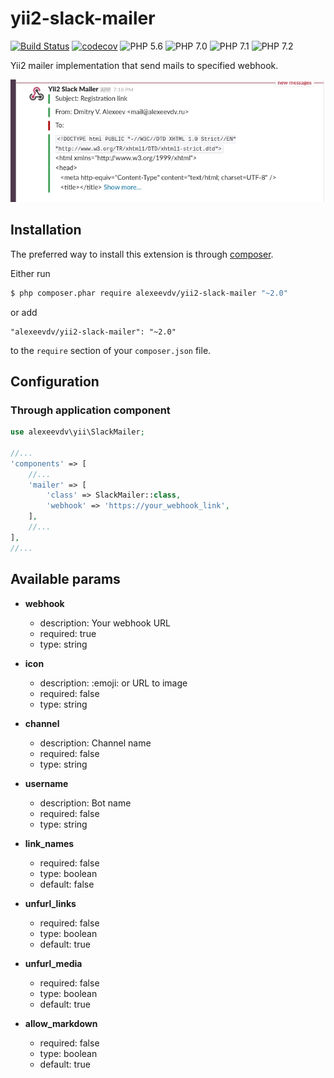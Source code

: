 yii2-slack-mailer
=================
[![Build Status](https://travis-ci.org/alexeevdv/yii2-slack-mailer.svg?branch=master)](https://travis-ci.org/alexeevdv/yii2-slack-mailer) 
[![codecov](https://codecov.io/gh/alexeevdv/yii2-slack-mailer/branch/master/graph/badge.svg)](https://codecov.io/gh/alexeevdv/yii2-slack-mailer)
![PHP 5.6](https://img.shields.io/badge/PHP-5.6-green.svg) 
![PHP 7.0](https://img.shields.io/badge/PHP-7.0-green.svg) 
![PHP 7.1](https://img.shields.io/badge/PHP-7.1-green.svg) 
![PHP 7.2](https://img.shields.io/badge/PHP-7.2-green.svg)

Yii2 mailer implementation that send mails to specified webhook.

![Preview](https://raw.githubusercontent.com/alexeevdv/yii2-slack-mailer/master/preview.jpg)


## Installation

The preferred way to install this extension is through [composer](https://getcomposer.org/download/).

Either run

```bash
$ php composer.phar require alexeevdv/yii2-slack-mailer "~2.0"
```

or add

```
"alexeevdv/yii2-slack-mailer": "~2.0"
```

to the ```require``` section of your `composer.json` file.

## Configuration

### Through application component
```php
use alexeevdv\yii\SlackMailer;

//...
'components' => [
    //...
    'mailer' => [
        'class' => SlackMailer::class,
        'webhook' => 'https://your_webhook_link',
    ],
    //...
],
//...
```

## Available params

* **webhook**
  * description: Your webhook URL
  * required: true
  * type: string

* **icon**
  * description: :emoji: or URL to image
  * required: false
  * type: string

* **channel**
  * description: Channel name
  * required: false
  * type: string

* **username**
  * description: Bot name
  * required: false
  * type: string

* **link_names**
  * required: false
  * type: boolean
  * default: false

* **unfurl_links**
  * required: false
  * type: boolean
  * default: true

* **unfurl_media**
  * required: false
  * type: boolean
  * default: true
  
* **allow_markdown**
  * required: false
  * type: boolean
  * default: true
